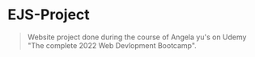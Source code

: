 # EJS-Project

> Website project done during the course of Angela yu's on Udemy "The complete 2022 Web Devlopment Bootcamp".
